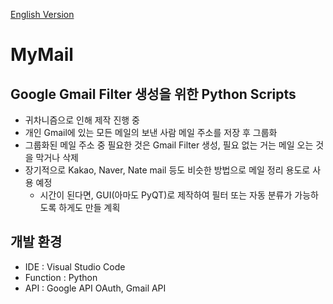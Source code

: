 [English Version](README_ENG.md)

# MyMail

## Google Gmail Filter 생성을 위한 Python Scripts

- 귀차니즘으로 인해 제작 진행 중
- 개인 Gmail에 있는 모든 메일의 보낸 사람 메일 주소를 저장 후 그룹화
- 그룹화된 메일 주소 중 필요한 것은 Gmail Filter 생성, 필요 없는 거는 메일 오는 것을 막거나 삭제
- 장기적으로 Kakao, Naver, Nate mail 등도 비슷한 방법으로 메일 정리 용도로 사용 예정
  - 시간이 된다면, GUI(아마도 PyQT)로 제작하여 필터 또는 자동 분류가 가능하도록 하게도 만들 계획

## 개발 환경

- IDE : Visual Studio Code
- Function : Python
- API : Google API OAuth, Gmail API
